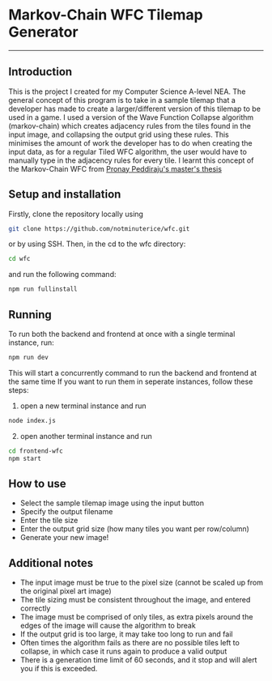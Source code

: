 # Markov-Chain WFC Tilemap Generator

---

## Introduction

This is the project I created for my Computer Science A-level NEA. The general concept of this program is to take in a sample tilemap that a developer has made to create a larger/different version of this tilemap to be used in a game. I used a version of the Wave Function Collapse algorithm (markov-chain) which creates adjacency rules from the tiles found in the input image, and collapsing the output grid using these rules. This minimises the amount of work the developer has to do when creating the input data, as for a regular Tiled WFC algorithm, the user would have to manually type in the adjacency rules for every tile. I learnt this concept of the Markov-Chain WFC from [Pronay Peddiraju's master's thesis](https://www.pronay.me/thesis-markov-chain-based-wave-function-collapse/)

## Setup and installation

Firstly, clone the repository locally using

```sh
git clone https://github.com/notminuterice/wfc.git
```

or by using SSH. Then, in the cd to the wfc directory:

```sh
cd wfc
```

and run the following command:

```sh
npm run fullinstall
```

## Running

To run both the backend and frontend at once with a single terminal instance, run:

```sh
npm run dev
```

This will start a concurrently command to run the backend and frontend at the same time
If you want to run them in seperate instances, follow these steps:

1. open a new terminal instance and run

```sh
node index.js
```

2. open another terminal instance and run

```sh
cd frontend-wfc
npm start
```

## How to use

- Select the sample tilemap image using the input button
- Specify the output filename
- Enter the tile size
- Enter the output grid size (how many tiles you want per row/column)
- Generate your new image!

## Additional notes

- The input image must be true to the pixel size (cannot be scaled up from the original pixel art image)
- The tile sizing must be consistent throughout the image, and entered correctly
- The image must be comprised of only tiles, as extra pixels around the edges of the image will cause the algorithm to break
- If the output grid is too large, it may take too long to run and fail
- Often times the algorithm fails as there are no possible tiles left to collapse, in which case it runs again to produce a valid output
- There is a generation time limit of 60 seconds, and it stop and will alert you if this is exceeded.
